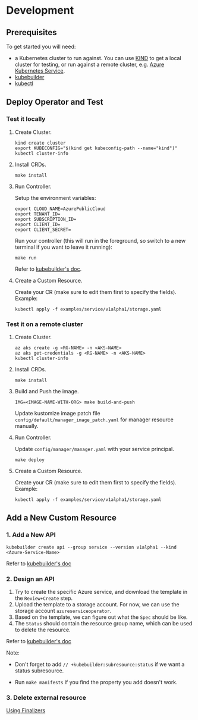 # Development

## Prerequisites

To get started you will need:

* a Kubernetes cluster to run against. You can use [KIND](https://sigs.k8s.io/kind) to get a local cluster for testing, or run against a remote cluster, e.g. [Azure Kubernetes Service](https://docs.microsoft.com/en-us/azure/aks/kubernetes-walkthrough).
* [kubebuilder](https://book.kubebuilder.io/quick-start.html#installation)
* [kubectl](https://kubernetes.io/docs/tasks/tools/install-kubectl/)

## Deploy Operator and Test

### Test it locally

1. Create Cluster.

    ```
    kind create cluster
    export KUBECONFIG="$(kind get kubeconfig-path --name="kind")"
    kubectl cluster-info
    ```

1. Install CRDs.

    ```
    make install
    ```

1. Run Controller.

    Setup the environment variables:

    ```
    export CLOUD_NAME=AzurePublicCloud
    export TENANT_ID=
    export SUBSCRIPTION_ID=
    export CLIENT_ID=
    export CLIENT_SECRET=
    ```

    Run your controller (this will run in the foreground, so switch to a new terminal if you want to leave it running):

    ```
    make run
    ```

    Refer to [kubebuilder's doc](https://book.kubebuilder.io/quick-start.html#test-it-out-locally).

1. Create a Custom Resource.

    Create your CR (make sure to edit them first to specify the fields). Example:

    ```
    kubectl apply -f examples/service/v1alpha1/storage.yaml
    ```

### Test it on a remote cluster

1. Create Cluster.

    ```
    az aks create -g <RG-NAME> -n <AKS-NAME>
    az aks get-credentials -g <RG-NAME> -n <AKS-NAME>
    kubectl cluster-info
    ```

1. Install CRDs.

    ```
    make install
    ```

1. Build and Push the image.

    ```
    IMG=<IMAGE-NAME-WITH-ORG> make build-and-push
    ```

    Update kustomize image patch file `config/default/manager_image_patch.yaml` for manager resource manually.

1. Run Controller.

    Update `config/manager/manager.yaml` with your service principal.

    ```
    make deploy
    ```

1. Create a Custom Resource.

    Create your CR (make sure to edit them first to specify the fields). Example:

    ```
    kubectl apply -f examples/service/v1alpha1/storage.yaml
    ```

## Add a New Custom Resource

### 1. Add a New API

```
kubebuilder create api --group service --version v1alpha1 --kind <Azure-Service-Name>
```

Refer to [kubebuilder's doc](https://book.kubebuilder.io/cronjob-tutorial/new-api.html)

### 2. Design an API

1. Try to create the specific Azure service, and download the template in the `Review+Create` step.
2. Upload the template to a storage account. For now, we can use the storage account `azureserviceoperator`.
3. Based on the template, we can figure out what the `Spec` should be like.
4. The `Status` should contain the resource group name, which can be used to delete the resource.

Refer to [kubebuilder's doc](https://book.kubebuilder.io/cronjob-tutorial/api-design.html)

Note:

* Don't forget to add `// +kubebuilder:subresource:status` if we want a status subresource.

* Run `make manifests` if you find the property you add doesn't work.

### 3. Delete external resource

[Using Finalizers](https://book.kubebuilder.io/reference/using-finalizers.html)
